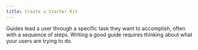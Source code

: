 ```yaml
---
title: Create a Starter Kit
---
```


Guides lead a user through a specific task they want to accomplish, often with a sequence of steps.
Writing a good guide requires thinking about what your users are trying to do.
